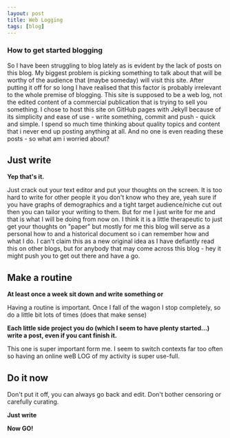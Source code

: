 ```yaml
---
layout: post
title: Web Logging
tags: [blog]
---
```


### How to get started blogging

So I have been struggling to blog lately as is evident by the lack of posts on this blog.
My biggest problem is picking something to talk about that will be worthy of the audience that (maybe someday) will visit this site.
After putting it off for so long I have realised that this factor is probably irrelevant to the whole premise of blogging. This site is supposed to be a web log, not the edited content of a commercial publication that is trying to sell you something. I chose to host this site on GitHub pages with Jekyll because of its simplicity and ease of use - write something, commit and push - quick and simple. I spend so much time thinking about quality topics and content that i never end up posting anything at all. And no one is even reading these posts - so what am i worried about?

## Just write

**Yep that's it.**

Just crack out your text editor and put your thoughts on the screen. It is too hard to write for other people it you don't know who they are, yeah sure if you have graphs of demographics and a tight target audience/niche cut out then you can tailor your writing to them. 
But for me I just write for me and that is what I will be doing from now on. I think it is a little therapeutic to just get your thoughts on "paper" but mostly for me this blog will serve as a personal how to and a historical document so i can remember how and what I do.
I can't claim this as a new original idea as I have defiantly read this on other blogs, but for anybody that may come across this blog - hey it might push you to get out there and have a go.

## Make a routine

**At least once a week sit down and write something or**

Having a routine is important. Once I fall of the wagon I stop completely, so do a little bit lots of times (does that make sense)

**Each little side project you do (which I seem to have plenty started...) write a post, even if you cant finish it.**

This one is super important form me. I seem to switch contexts far too often so having an online weB LOG of my activity is super use-full.

## Do it now

Don't put it off, you can always go back and edit. Don't bother censoring or carefully curating.

**Just write**

**Now GO!**


